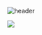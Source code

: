 ![header](https://capsule-render.vercel.app/api?type=waving&color=timeGradient&text=Gnoy's%20Study&animation=twinkling&fontSize=35&fontAlignY=40&fontAlign=70&height=250)

<img src="https://img.shields.io/badge/react-20232a.svg?style=for-the-badge&logo=react&logoColor=61DAFB"/>
